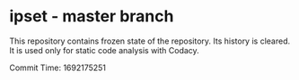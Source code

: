 # ipset - master branch

This repository contains frozen state of the repository.
Its history is cleared. It is used only for static code
analysis with Codacy.

Commit Time: 1692175251